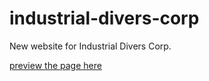 # industrial-divers-corp

New website for Industrial Divers Corp.

[preview the page here](https://smiley-coyote.github.io/industrial-divers-corp/)